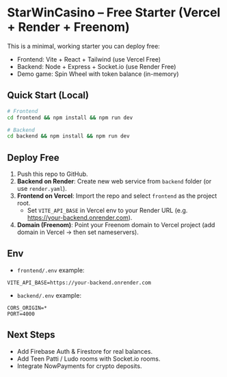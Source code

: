 # StarWinCasino – Free Starter (Vercel + Render + Freenom)

This is a minimal, working starter you can deploy free:
- Frontend: Vite + React + Tailwind (use Vercel Free)
- Backend: Node + Express + Socket.io (use Render Free)
- Demo game: Spin Wheel with token balance (in-memory)

## Quick Start (Local)
```bash
# Frontend
cd frontend && npm install && npm run dev

# Backend
cd backend && npm install && npm run dev
```

## Deploy Free
1) Push this repo to GitHub.
2) **Backend on Render**: Create new web service from `backend` folder (or use `render.yaml`).
3) **Frontend on Vercel**: Import the repo and select `frontend` as the project root.
   - Set `VITE_API_BASE` in Vercel env to your Render URL (e.g. https://your-backend.onrender.com).
4) **Domain (Freenom)**: Point your Freenom domain to Vercel project (add domain in Vercel → then set nameservers).

## Env
- `frontend/.env` example:
```
VITE_API_BASE=https://your-backend.onrender.com
```
- `backend/.env` example:
```
CORS_ORIGIN=*
PORT=4000
```

## Next Steps
- Add Firebase Auth & Firestore for real balances.
- Add Teen Patti / Ludo rooms with Socket.io rooms.
- Integrate NowPayments for crypto deposits.
